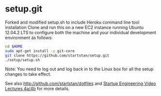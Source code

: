 setup.git
=========
Forked and modified setup.sh to include Heroku command line tool installation
Clone and run this on a new EC2 instance running Ubuntu 12.04.2 LTS to
configure both the machine and your individual development environment as
follows:

```sh
cd $HOME
sudo apt-get install -y git-core
git clone https://github.com/startstan/setup.git
./setup/setup.sh   
```

Note: You need to log out and log back in to the Linux box for all the setup changes to take effect.

See also http://github.com/startstan/dotfiles and
[Startup Engineering Video Lectures 4a/4b](https://class.coursera.org/startup-001/lecture/index)
for more details.





